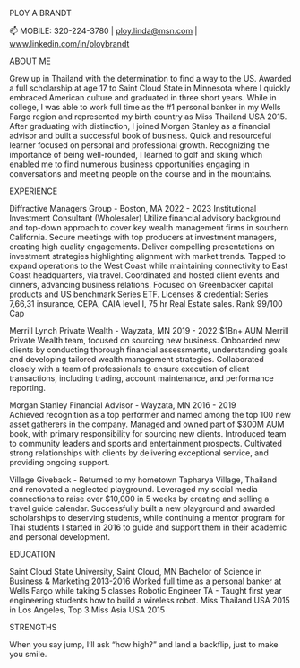 PLOY A BRANDT

📫 MOBILE: 320-224-3780  |  ploy.linda@msn.com  |  www.linkedin.com/in/ploybrandt  
					
ABOUT ME

Grew up in Thailand with the determination to find a way to the US. Awarded a full scholarship at age 17 to Saint Cloud State in Minnesota where I quickly embraced American culture and graduated in three short years.  While in college, I was able to work full time as the #1 personal banker in my Wells Fargo region and represented my birth country as Miss Thailand USA 2015. After graduating with distinction, I joined Morgan Stanley as a financial advisor and built a successful book of business. Quick and resourceful learner focused on personal and professional growth. Recognizing the importance of being well-rounded, I learned to golf and skiing which enabled me to find numerous business opportunities engaging in conversations and meeting people on the course and in the mountains. 

EXPERIENCE

Diffractive Managers Group - Boston, MA							              2022 - 2023
Institutional Investment Consultant (Wholesaler)
Utilize financial advisory background and top-down approach to cover key wealth management firms in southern California. Secure meetings with top producers at investment managers, creating high quality engagements. Deliver compelling presentations on investment strategies highlighting alignment with market trends. Tapped to expand operations to the West Coast while maintaining connectivity to East Coast headquarters, via travel. Coordinated and hosted client events and dinners, advancing business relations. Focused on Greenbacker capital products and US benchmark Series ETF. 
Licenses & credential: Series 7,66,31 insurance, CEPA, CAIA level I, 75 hr Real Estate sales. Rank 99/100 Cap

Merrill Lynch Private Wealth - Wayzata, MN						                          2019 - 2022
$1Bn+ AUM Merrill Private Wealth team, focused on sourcing new business. Onboarded new clients by conducting thorough financial assessments, understanding goals and developing tailored wealth management strategies. Collaborated closely with a team of professionals to ensure execution of client transactions, including trading, account maintenance, and performance reporting. 

Morgan Stanley Financial Advisor - Wayzata, MN 						              2016 - 2019	                                   
Achieved recognition as a top performer and named among the top 100 new asset gatherers in the company. Managed and owned part of $300M AUM book, with primary responsibility for sourcing new clients. Introduced team to community leaders and sports and entertainment prospects. Cultivated strong relationships with clients by delivering exceptional service, and providing ongoing support.

Village Giveback - Returned to my hometown Tapharya Village, Thailand and renovated a neglected playground. Leveraged my social media connections to raise over $10,000 in 5 weeks by creating and selling a travel guide calendar. Successfully built a new playground and awarded scholarships to deserving students, while continuing a mentor program for Thai students I started in 2016 to guide and support them in their academic and personal development.    

EDUCATION

Saint Cloud State University,   Saint Cloud, MN     Bachelor of Science in Business & Marketing           2013-2016
Worked full time as a personal banker at Wells Fargo while taking 5 classes 
Robotic Engineer TA - Taught first year engineering students how to build a wireless robot.
Miss Thailand USA 2015 in Los Angeles, Top 3 Miss Asia USA 2015

STRENGTHS

When you say jump, I’ll ask “how high?” and land a backflip, just to make you smile.




